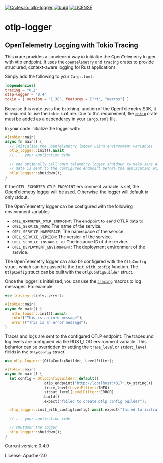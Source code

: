 [![Crates.io: otlp-logger](https://img.shields.io/crates/v/otlp-logger.svg)](https://crates.io/crates/otlp-logger)
[![build](https://github.com/fdeantoni/otlp-logger/actions/workflows/rust.yml/badge.svg)](https://github.com/fdeantoni/otlp-logger/actions/workflows/rust.yml)
[![LICENSE](https://img.shields.io/crates/l/otlp-logger)](./LICENSE)

# otlp-logger

## OpenTelemetry Logging with Tokio Tracing

This crate provides a convienent way to initialize the OpenTelemetry logger
with otlp endpoint. It uses the [`opentelemetry`] and [`tracing`]
crates to provide structured, context-aware logging for Rust applications.

Simply add the following to your `Cargo.toml`:
```toml
[dependencies]
tracing = "0.1"
otlp-logger = "0.4"
tokio = { version = "1.38", features = ["rt", "macros"] }
```

Because this crate uses the batching function of the OpenTelemetry SDK, it is
required to use the `tokio` runtime. Due to this requirement, the [`tokio`] crate
must be added as a dependency in your `Cargo.toml` file.

In your code initialize the logger with:
```rust
#[tokio::main]
async fn main() {
  // Initialize the OpenTelemetry logger using environment variables
  otlp_logger::init().await;
  // ... your application code

  // and optionally call open telemetry logger shutdown to make sure all the
  // data is sent to the configured endpoint before the application exits
  otlp_logger::shutdown();
}
```

If the `OTEL_EXPORTER_OTLP_ENDPOINT` environment variable is set, the
OpenTelemetry logger will be used. Otherwise, the logger will default to
only stdout.

The OpenTelemetry logger can be configured with the following environment
variables:
  - `OTEL_EXPORTER_OTLP_ENDPOINT`: The endpoint to send OTLP data to.
  - `OTEL_SERVICE_NAME`: The name of the service.
  - `OTEL_SERVICE_NAMESPACE`: The namespace of the service.
  - `OTEL_SERVICE_VERSION`: The version of the service.
  - `OTEL_SERVICE_INSTANCE_ID`: The instance ID of the service.
  - `OTEL_DEPLOYMENT_ENVIRONMENT`: The deployment environment of the service.

The OpenTelemetry logger can also be configured with the `OtlpConfig` struct, which
can be passed to the `init_with_config` function. The `OtlpConfig` struct can be built
with the `OtlpConfigBuilder` struct.

Once the logger is initialized, you can use the [`tracing`] macros to log
messages. For example:
```rust
use tracing::{info, error};

#[tokio::main]
async fn main() {
   otlp_logger::init().await;
   info!("This is an info message");
   error!("This is an error message");
}
```

Traces and logs are sent to the configured OTLP endpoint. The traces
and log levels are configured via the RUST_LOG environment variable.
This behavior can be overridden by setting the `trace_level` or
`stdout_level` fields in the `OtlpConfig` struct.
```rust
use otlp_logger::{OtlpConfigBuilder, LevelFilter};

#[tokio::main]
async fn main() {
  let config = OtlpConfigBuilder::default()
                 .otlp_endpoint("http://localhost:4317".to_string())
                 .trace_level(LevelFilter::INFO)
                 .stdout_level(LevelFilter::ERROR)
                 .build()
                 .expect("failed to create otlp config builder");

  otlp_logger::init_with_config(config).await.expect("failed to initialize logger");

  // ... your application code

  // shutdown the logger
  otlp_logger::shutdown();
}
```

[`tokio`]: https://crates.io/crates/tokio
[`tracing`]: https://crates.io/crates/tracing
[`opentelemetry`]: https://crates.io/crates/opentelemetry


Current version: 0.4.0

License: Apache-2.0
